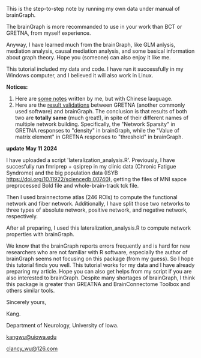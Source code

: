 This is the step-to-step note by running my own data under manual of brainGraph.

The brainGraph is more recommanded to use in your work than BCT or GRETNA, from myself experience.

Anyway, I have learned much from the brainGraph, like GLM anlysis, mediation analysis, causal mediation analysis, and some basical information about graph theory. Hope you (someone) can also enjoy it like me.

This tutorial included my data and code. I have run it successfully in my Windows computer, and I believed it will also work in Linux.

**Notices:**
1. Here are [some notes](https://editor.csdn.net/md/?articleId=128781466) written by me, but with Chinese lauguage.
2. Here are the [result validations](https://editor.csdn.net/md/?articleId=129985875) between GRETNA (another commonly used software) and brainGraph. The conclusion is that results of both two are **totally same** (much great!), in spite of their different names of multiple network building. Specifically, the "Network Sparsity" in GRETNA responses to "density" in brainGraph, while the "Value of matrix element" in GRETNA responses to "threshold" in brainGraph.

**update May 11 2024**

I have uploaded a script 'lateralization_analysis.R'.
Previously, I have succesfully run fmriprep + qsiprep in my clinic data (Chronic Fatigue Syndrome) and the big population data (ISYB https://doi.org/10.11922/sciencedb.00740), getting the files of MNI sapce preprocessed Bold file and whole-brain-track tck file.

Then I used brainnectome atlas (246 ROIs) to compute the functional network and fiber network. Additionally, I have split those two
networks to three types of absolute network, positive network, and negative network, respectively.

After all preparing, I used this lateralization_analysis.R to compute network properties with brainGraph.

We know that the brainGraph reports errors frequently and is hard for new researchers who are not familiar with R software, especially 
the author of brainGraph seems not focusing on this package (from my guess). So I hope this tutorial finds you well. This tutorial works
for my data and I have already preparing my article. Hope you can also get helps from my script if you are also interested to brainGraph.
Despite many shortages of brainGraph, I think this package is greater than GREATNA and BrainConnectome Toolbox and others similar tools.

Sincerely yours,

Kang.

Department of Neurology, University of Iowa.

kangwu@uiowa.edu

clancy_wu@126.com
